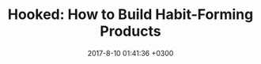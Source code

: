 ---
layout: book-note
title:  "Hooked: How to Build Habit-Forming Products"
date:   2017-8-10 01:41:36 +0300
categories: book-notes
image: https://images-na.ssl-images-amazon.com/images/I/41yYbULBScL._SX329_BO1,204,203,200_.jpg
bookCategory: Psychology, Design
rating: 5
bookLink: https://www.amazon.com/Hooked-How-Build-Habit-Forming-Products/dp/1591847788
---